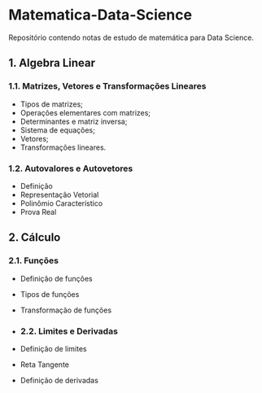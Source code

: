 # Matematica-Data-Science

Repositório contendo notas de estudo de matemática para Data Science. 

## 1. Algebra Linear
### 1.1. Matrizes, Vetores e Transformações Lineares
- Tipos de matrizes;
- Operações elementares com matrizes;
- Determinantes e matriz inversa;
- Sistema de equações;
- Vetores;
- Transformações lineares.

### 1.2. Autovalores e Autovetores
- Definição
- Representação Vetorial
- Polinômio Característico
- Prova Real

## 2. Cálculo
### 2.1. Funções
- Definição de funções
- Tipos de funções
- Transformação de funções

- ### 2.2. Limites e Derivadas
- Definição de limites
- Reta Tangente
- Definição de derivadas


